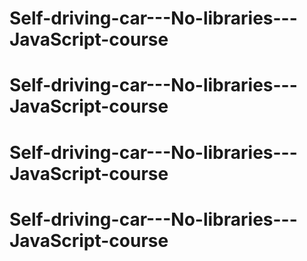 # Self-driving-car---No-libraries---JavaScript-course
# Self-driving-car---No-libraries---JavaScript-course
# Self-driving-car---No-libraries---JavaScript-course
# Self-driving-car---No-libraries---JavaScript-course
